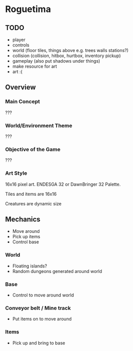 # Roguetima

## TODO
- player
- controls
- world (floor tiles, things above e.g. trees walls stations?)
- collision (collision, hitbox, hurtbox, inventory pickup)
- gameplay (also put shadows under things)
- make resource for art
- art :( 

## Overview 

### Main Concept
???

### World/Environment Theme
???

### Objective of the Game
???

### Art Style
16x16 pixel art. ENDESGA 32 or DawnBringer 32 Palette.

Tiles and items are 16x16

Creatures are dynamic size


## Mechanics
- Move around
- Pick up items
- Control base

### World
- Floating islands?
- Random dungeons generated around world

### Base
- Control to move around world

### Conveyor belt / Mine track
- Put items on to move around

### Items
- Pick up and bring to base
